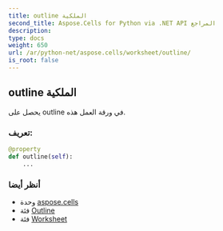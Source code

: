 ```yaml
---
title: outline الملكية
second_title: Aspose.Cells for Python via .NET API المراجع
description:
type: docs
weight: 650
url: /ar/python-net/aspose.cells/worksheet/outline/
is_root: false
---
```

##  outline الملكية

يحصل على outline في ورقة العمل هذه.
###  تعريف:
```python
@property
def outline(self):
    ...
```

###  أنظر أيضا
* وحدة [aspose.cells](../../)
* فئة [Outline](/cells/ar/python-net/aspose.cells/outline)
* فئة [Worksheet](/cells/ar/python-net/aspose.cells/worksheet)
